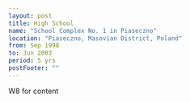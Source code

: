 ```yaml
---
layout: post
title: High School
name: "School Complex No. 1 in Piaseczno"
location: "Piaseczno, Masovian District, Poland"
from: Sep 1998
to: Jun 2003
period: 5 yrs
postFooter: ""
---
```


W8 for content


